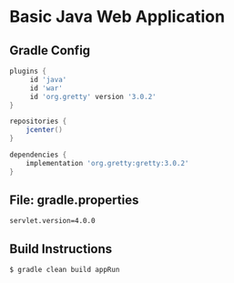Basic Java Web Application
=====================================

## Gradle Config

```groovy
plugins {
     id 'java'
     id 'war'
     id 'org.gretty' version '3.0.2'
}

repositories {
    jcenter()
}

dependencies {
    implementation 'org.gretty:gretty:3.0.2'
}
```

## File: gradle.properties

```
servlet.version=4.0.0
```

## Build Instructions

```bash
$ gradle clean build appRun
```
